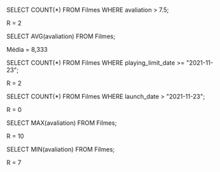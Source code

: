 <!-- Agora para treinar as funções novamente, faça uma query para responder as perguntas abaixo: -->

<!-- *a. Quantos filmes em cartaz possuem avaliações maiores do que `7.5`?* -->

SELECT COUNT(*) FROM Filmes WHERE avaliation > 7.5;

R = 2


<!-- *b. Qual a média das avaliações dos filmes?* -->

SELECT AVG(avaliation) FROM Filmes;

Média = 8,333

<!-- *c. Qual a quantidade de filmes em cartaz?* -->

SELECT COUNT(*) FROM Filmes WHERE playing_limit_date >= "2021-11-23";

R = 2

<!-- *d. Qual a quantidade de filmes que ainda irão lançar?* -->

SELECT COUNT(*) FROM Filmes WHERE launch_date > "2021-11-23";

R = 0

<!-- *e. Qual a maior nota dos filmes?* -->

SELECT MAX(avaliation) FROM Filmes;

R = 10

<!-- *f. Qual a menor nota dos filmes?* -->

SELECT MIN(avaliation) FROM Filmes;

R = 7